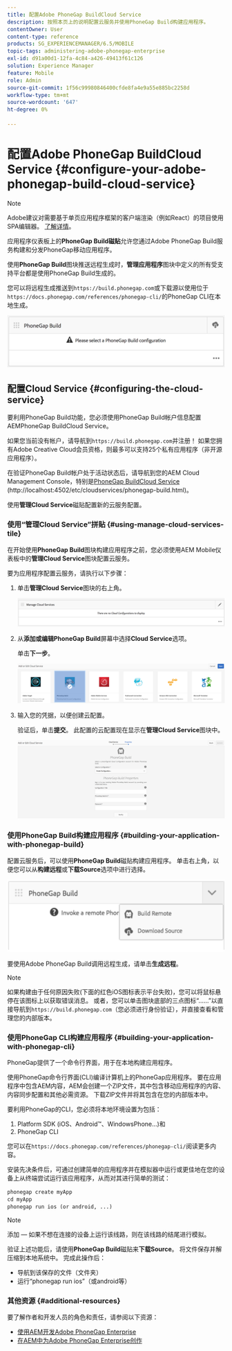 ```yaml
---
title: 配置Adobe PhoneGap BuildCloud Service
description: 按照本页上的说明配置云服务并使用PhoneGap Build构建应用程序。
contentOwner: User
content-type: reference
products: SG_EXPERIENCEMANAGER/6.5/MOBILE
topic-tags: administering-adobe-phonegap-enterprise
exl-id: d91a00d1-12fa-4c84-a426-49413f61c126
solution: Experience Manager
feature: Mobile
role: Admin
source-git-commit: 1f56c99980846400cfde8fa4e9a55e885bc2258d
workflow-type: tm+mt
source-wordcount: '647'
ht-degree: 0%

---
```


# 配置Adobe PhoneGap BuildCloud Service {#configure-your-adobe-phonegap-build-cloud-service}

>[!NOTE]
>
>Adobe建议对需要基于单页应用程序框架的客户端渲染（例如React）的项目使用SPA编辑器。 [了解详情](/help/sites-developing/spa-overview.md)。

应用程序仪表板上的&#x200B;**PhoneGap Build磁贴**&#x200B;允许您通过Adobe PhoneGap Build服务构建和分发PhoneGap移动应用程序。

使用&#x200B;**PhoneGap Build**&#x200B;图块推送远程生成时，**管理应用程序**&#x200B;图块中定义的所有受支持平台都是使用PhoneGap Build生成的。

您可以将远程生成推送到`https://build.phonegap.com`或下载源以使用位于`https://docs.phonegap.com/references/phonegap-cli/`的PhoneGap CLI在本地生成。

![PhoneGap Build磁贴](assets/chlimage_1-60.png)

## 配置Cloud Service {#configuring-the-cloud-service}

要利用PhoneGap Build功能，您必须使用PhoneGap Build帐户信息配置AEMPhoneGap BuildCloud Service。

如果您当前没有帐户，请导航到`https://build.phonegap.com`并注册！ 如果您拥有Adobe Creative Cloud会员资格，则最多可以支持25个私有应用程序（非开源应用程序）。

在验证PhoneGap Build帐户处于活动状态后，请导航到您的AEM Cloud Management Console，特别是[PhoneGap BuildCloud Service](http://localhost:4502/etc/cloudservices/phonegap-build.html) (http://localhost:4502/etc/cloudservices/phonegap-build.html)。

使用&#x200B;**管理Cloud Service**&#x200B;磁贴配置新的云服务配置。

### 使用“管理Cloud Service”拼贴 {#using-manage-cloud-services-tile}

在开始使用&#x200B;**PhoneGap Build**&#x200B;图块构建应用程序之前，您必须使用AEM Mobile仪表板中的&#x200B;**管理Cloud Service**&#x200B;图块配置云服务。

要为应用程序配置云服务，请执行以下步骤：

1. 单击&#x200B;**管理Cloud Service**&#x200B;图块的右上角。

   ![chlimage_1-61](assets/chlimage_1-61.png)

1. 从&#x200B;**添加或编辑PhoneGap Build**&#x200B;屏幕中选择&#x200B;**Cloud Service**&#x200B;选项。

   单击&#x200B;**下一步**。

   ![chlimage_1-62](assets/chlimage_1-62.png)

1. 输入您的凭据，以便创建云配置。

   验证后，单击&#x200B;**提交**。 此配置的云配置现在显示在&#x200B;**管理Cloud Service**&#x200B;图块中。

   ![chlimage_1-63](assets/chlimage_1-63.png)

### 使用PhoneGap Build构建应用程序 {#building-your-application-with-phonegap-build}

配置云服务后，可以使用&#x200B;**PhoneGap Build**&#x200B;磁贴构建应用程序。 单击右上角，以便您可以从&#x200B;**构建远程**&#x200B;或&#x200B;**下载Source**&#x200B;选项中进行选择。

![chlimage_1-64](assets/chlimage_1-64.png)

要使用Adobe PhoneGap Build调用远程生成，请单击&#x200B;**生成远程**。

>[!NOTE]
>
>如果构建由于任何原因失败(下面的红色iOS图标表示平台失败)，您可以将鼠标悬停在该图标上以获取错误消息。 或者，您可以单击图块底部的三点图标“……”以直接导航到`https://build.phonegap.com`（您必须进行身份验证），并直接查看和管理您的内部版本。

### 使用PhoneGap CLI构建应用程序 {#building-your-application-with-phonegap-cli}

PhoneGap提供了一个命令行界面，用于在本地构建应用程序。

使用PhoneGap命令行界面(CLI)编译计算机上的PhoneGap应用程序。 要在应用程序中包含AEM内容，AEM会创建一个ZIP文件，其中包含移动应用程序的内容、内容同步配置和其他必需资源。 下载ZIP文件并将其包含在您的内部版本中。

要利用PhoneGap的CLI，您必须将本地环境设置为包括：

1. Platform SDK (iOS、Android™、WindowsPhone...)和
1. PhoneGap CLI

您可以在`https://docs.phonegap.com/references/phonegap-cli/`阅读更多内容。

安装先决条件后，可通过创建简单的应用程序并在模拟器中运行或更佳地在您的设备上从终端尝试运行该应用程序，从而对其进行简单的测试：

```xml
phonegap create myApp
cd myApp
phonegap run ios (or android, ...)
```

>[!NOTE]
>
>添加 — 如果不想在连接的设备上运行该线路，则在该线路的结尾进行模拟。

验证上述功能后，请使用&#x200B;**PhoneGap Build**&#x200B;磁贴来&#x200B;**下载Source**。 将文件保存并解压缩到本地系统中。 完成此操作后：

* 导航到该保存的文件（文件夹）
* 运行“phonegap run ios”（或android等）

### 其他资源 {#additional-resources}

要了解作者和开发人员的角色和责任，请参阅以下资源：

* [使用AEM开发Adobe PhoneGap Enterprise](/help/mobile/developing-in-phonegap.md)
* [在AEM中为Adobe PhoneGap Enterprise创作](/help/mobile/phonegap.md)
